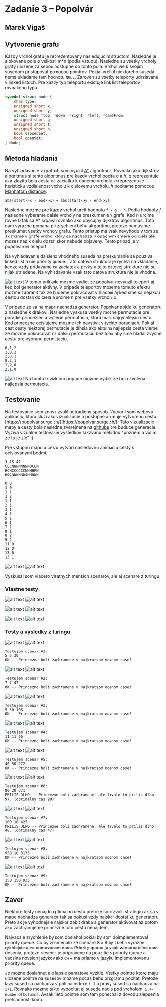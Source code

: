 # Zadanie 3 – Popolvár
## Marek Vigaš

## Vytvorenie grafu
Kazdy vrchol grafu je reprezentovany nasledujucim structom. Nasledne je alokovane pole o velkosti m*n (podla vstupu). Nasledne su vsetky vrcholy grafy ulozene za sebou postupne do tohto pola. Vrchol vie k svojim susedom pristupovat pomocou pointrov. Pokial vrchol niektoreho suseda nema ukladame tam hodnotu ```NULL```. Zaroven su vsetky teleporty udrziavane v linked listoch. Pre kazdy typ teleportu existuje link list teleportov rovnakeho typu.
```c
typedef struct node {
    char type;
    unsigned short x;
    unsigned short y;
    struct node *top, *down, *right, *left, *cameFrom;
    unsigned short g;
    unsigned short f;
    unsigned short h;
    bool closedSet;
    bool openSet;
} Node;
```

## Metoda hladania
Na vyhladavanie v grafoch som vyuzil [A*](https://en.wikipedia.org/wiki/A*_search_algorithm) algoritmus. Rovnako ako dijkstrov alogritmus si tento algoritmus pre kazdy vrchol pocita *g* a *h*. *g* reprezentuje aka zlozita bola cesta od zaciatku k danemu vrcholu. *h* reprezentuje heristicku vzdialenost vrcholu k cielovemu vrcholu. *h* pocitame pomocou [Manhattan distance](https://en.wikipedia.org/wiki/Taxicab_geometry). 
```
abs(start->x - end->x) + abs(start->y - end->y)
```
Nasledne mozme pre kazdy vrchol urcit hodnotu ```f = g + h```. Podla hodnoty *f* nasledne vyberame dalsie vrcholy na preskumanie v grafe. Ked *h* urcime rovne 0 tak sa A* srpava rovnako ako obycajny dijkstrov algoritmus. Toto nam vyrazne pomaha pri zrychleni behu alrgoritmu, pretoze nemusime preskumat vsetky vrcholy grafu. Tento pristup ma vsak nevyhodu v tom ze ak mame v grafe vrchol ktory sa nachadza v opacnom smere od ciela ale mozes nas k cielu dostat skor nebude objaveny. Tento pripad je v popolvarovi teleport.

Na vyhladavanie dalsieho vhodneho suseda na preskumanie sa pouziva linked list a nie priority queue. Tato datova struktura je rychla na vkladanie, kedze vzdy pridavame na zaciatok a prvky v tejto datovej strukture nie su nijak utriedene. Na vyhladavanie vsak tato datova struktura nie je vhodna.    

![alt text](/images/wrongPath.png "Wrong Path")
V tomto priklade mozme vydiet ze popolvar nevyuzil teleport aj ked bol generator aktivny. V pripade teleportov mozeme tomuto efektu mozme zabranit tak ze budeme pokracovat v hladani aj ked sme sa nejakou cestou dostali do ciela a urcime *h* pre vsetky vrcholy 0. 

V pripade ze sa na mape nachadza generator. Popolvar pojde ku generatoru a nasledne k drakovi. Nasledne vyskusa vsetky mozne permutacie pre poradie princezien a vyberie permutaciu, ktora mala najrychlejsiu cestu. Ked princezne ocislujeme mozme ich navstivit v tychto poradiach. Pokial cast cesty niektorej permutacie je dlhsia ako aktulna najlepsia cesta vieme ze mozme pokracovat na dalsiu permutaciu bez toho aby sme hladal zvysne cestu pre vybranu permutaciu.

```
0,1,2
1,0,2
2,0,1
0,2,1
1,2,0
2,1,0
```

![alt text](/images/21_1.png "Besst Path")
Na tomto trivialnom pripade mozme vydiet ze bola zvolena najlepsia permutacia.  

## Testovanie
Na testovanie som znova zvolil netradicny sposob. Vytvoril som webovu aplikaciu, ktora sluzi ako vizualizacie a postupne animuje vytvorenu cestu. [https://popolvar.surge.sh/](https://popolvar.surge.sh/). Tato vizualizacie mapy a cesty bola nasledne zverejnena na [githube](https://github.com/MarekVigas/popolvar-map) pre buduce generacie. Vyziva vizualne testovanie vysledkov takzvanu metodou "pozriem a vidim ze to je zle" :)

Pre vstupnu mapu a cestu vytvori nasledovnu animaciu cesty s ocislovanymi bodmi.
```
3 15 47
CCCNNNNNNNN0CCN
HCHCCCCCCNNHHPN
HGCNNNNND0NNNNN

0 0
1 0
1 1
1 2
1 1
2 1
3 1
4 1
5 1
6 1
7 1
8 1
8 2
9 2
11 0
12 0
13 0
13 1
```
![alt text](/images/20_0.png "Besst Path")
![alt text](/images/20_1.png "Besst Path")

Vyskusal som viacero vlsatnych mensich scenarov, ale aj scenare z turingu. 

### Vlastne testy 
![alt text](/images/20_0.png "Besst Path")
![alt text](/images/20_1.png "Besst Path")

![alt text](/images/21_0.png "Besst Path")
![alt text](/images/21_1.png "Besst Path")

![alt text](/images/22_0.png "Besst Path")
![alt text](/images/22_1.png "Besst Path")

### Testy a vysledky z turingu

![alt text](/images/0_0.png "Besst Path")
![alt text](/images/0_1.png "Besst Path")

```
Testujem scenar #1:
5 5 30
OK -- Princezne boli zachranene v najkratsom moznom case!
```

![alt text](/images/1_0.png "Besst Path")
![alt text](/images/1_1.png "Besst Path")

```
Testujem scenar #2:
7 7 47
OK -- Princezne boli zachranene v najkratsom moznom case!
```

![alt text](/images/2_0.png "Besst Path")
![alt text](/images/2_1.png "Besst Path")

```
Testujem scenar #3:
5 30 108
OK -- Princezne boli zachranene v najkratsom moznom case!
```

![alt text](/images/3_0.png "Besst Path")
![alt text](/images/3_1.png "Besst Path")

```
Testujem scenar #4:
11 11 66
OK -- Princezne boli zachranene v najkratsom moznom case!
```

![alt text](/images/4_0.png "Besst Path")
![alt text](/images/4_1.png "Besst Path")


```
Testujem scenar #5:
40 50 272
OK -- Princezne boli zachranene v najkratsom moznom case!
```

![alt text](/images/5_0.png "Besst Path")
![alt text](/images/5_1.png "Besst Path")

```
Testujem scenar #6:
80 20 371
PRILIS DLHO -- Princezne boli zachranene, ale trvalo to prilis dlho: 97. (optimalny cas 90)
```

![alt text](/images/6_0.png "Besst Path")
![alt text](/images/6_1.png "Besst Path")

```
Testujem scenar #7:
100 10 425
PRILIS DLHO -- Princezne boli zachranene, ale trvalo to prilis dlho: 48. (optimalny cas 47)
```

![alt text](/images/7_0.png "Besst Path")
![alt text](/images/7_1.png "Besst Path")

```
Testujem scenar #8:
950 10 3175
OK -- Princezne boli zachranene v najkratsom moznom case!
```

![alt text](/images/8_0.png "Besst Path")
![alt text](/images/8_1.png "Besst Path")

```
Testujem scenar #9:
150 150 933
OK -- Princezne boli zachranene v najkratsom moznom case!
```

## Zaver
Niektore testy nenajdu optimalnu cestu pretoze som zvolil strategiu ak sa v mape nachadza generator tak sa pokusi vzdy najskor dostat ku generatoru. Preto ak je vyhodnejsie najskor zabit draka a generator aktivovat az potom ako zachranujeme princezne tuto cestu nenajdem. 

Najvacsie zrychlenie by som dosiahol pokial by som doimplementoval priority queue. Co by znamenalo ze scenare 8 a 9 by zbehli vyrazne rychlejsie a vo stanovenom case. Priority queue je vsak zanedbatelna cast riesenia, pretoze riesenie je pripravene na pouzitie s priority queue a vacsina novsich jazykov ako c++ ma priamo v jazyku implementovanu priority queue.

Je mozne dosiahnut ale lepsie pamatove vyzitie. Vsetky pointre ktore maju ulozene pointre na susedov mozme pocas behu programu pocitat. Pretoze lavy sused sa nachadza v poli na indexe ```i-1``` a pravy sused sa nachadza na ```i+1```. Rovnako mozme takto vypocitat aj suseda nad a pod vrcholom. ```i +- numberOfColumns```. Avsak tieto pointre som tam ponechal z dovodu zlepsenia prehladnosti kodu. 